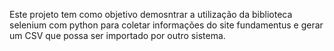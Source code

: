 Este projeto tem como objetivo demosntrar a utilização da biblioteca selenium com python para coletar informações do site fundamentus e gerar um CSV que possa ser importado por outro sistema.